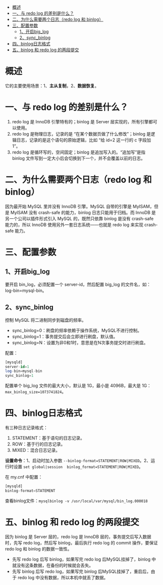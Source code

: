 - [概述](#概述)
- [一、与 redo log 的差别是什么？](#一与-redo-log-的差别是什么)
- [二、为什么需要两个日志（redo log 和 binlog）](#二为什么需要两个日志redo-log-和-binlog)
- [三、配置参数](#三配置参数)
    - [1、开启big_log](#1开启big_log)
    - [2、sync_binlog](#2sync_binlog)
- [四、binlog日志格式](#四binlog日志格式)
- [五、binlog 和 redo log 的两段提交](#五binlog-和-redo-log-的两段提交)

# 概述

它的主要使用场景：1、**主从复制**，2、**数据恢复**。

# 一、与 redo log 的差别是什么？

1. redo log 是 InnoDB 引擎特有的；binlog 是 Server 层实现的，所有引擎都可以使用。
2. redo log 是物理日志，记录的是 “在某个数据页做了什么修改”；binlog 是逻辑日志，记录的是这个语句的原始逻辑，比如 “给 id=2 这一行的 c 字段加 1”。
3. redo log 是循环写的，空间固定；binlog 是追加写入的。“追加写”是指 binlog 文件写到一定大小后会切换到下一个，并不会覆盖以前的日志。

# 二、为什么需要两个日志（redo log 和 binlog）

因为最开始 MySQL 里并没有 InnoDB 引擎。MySQL 自带的引擎是 MyISAM，但是 MyISAM 没有 crash-safe 的能力，binlog 日志只能用于归档。而 InnoDB 是另一个公司以插件形式引入 MySQL 的，既然只依靠 binlog 是没有 crash-safe 能力的，所以 InnoDB 使用另外一套日志系统——也就是 redo log 来实现 crash-safe 能力。

# 三、配置参数

## 1、开启big_log

要开启 bin_log，必须配置一个 server-id，然后配置 big_log 的文件名，如：log-bin=mysql-bin。

## 2、sync_binlog

控制 MySQL 将二进制同步到磁盘的频率。

- sync_binlog=0：刷盘的频率依赖于操作系统，MySQL不进行控制。
- sync_binlog=1：事务提交后会立即进行刷盘，默认值。
- sync_binlog=N：设置为非0和1时，意思是在N次事务提交时进行刷盘。

配置：
```sql
[mysqld]
server-id=1
log-bin=mysql-bin
sync_binlog=1
```

配置单个 big_log 文件的最大大小，默认是 1G，最小是 4096B，最大是 1G：`max_binlog_size=1073741824`。

# 四、binlog日志格式

有三种日志记录格式：

1. STATEMENT：基于语句的日志记录。
2. ROW：基于行的日志记录。
3. MIXED：混合日志记录。

**设置命令**：1、启动时加入参数 `--binlog-format=STATEMENT|ROW|MIXED`。2、运行时设置 `set global|session  binlog_format=STATEMENT|ROW|MIXED`。

在 my.cnf 中配置：
```sql
[mysqld]
binlog-format=STATEMENT
```

查看binlog文件：`mysqlbinlog -v /usr/local/var/mysql/bin_log.000018`

# 五、binlog 和 redo log 的两段提交

因为 binlog 是 Server 层的，redo log 是 InnoDB 层的，事务提交后写入数据时，先写 redo log，然后写 binlog，最后执行 redo log 的 commit 操作，要保证 redo log 和 binlog 的数据一致性。

- 先写 redo log 后写 binlog，如果写完 redo log 后MySQL挂掉了，binlog 中就没有这条数据，在备份的时候就会丢失。
- 先写 binlog 后写 redo log，如果写完 binlog 后MySQL挂掉了，重启后，由于 redo log 中没有数据，所以本机中就丢了数据。
